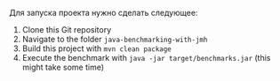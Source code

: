 
Для запуска проекта нужно сделать следующее:

1. Clone this Git repository
2. Navigate to the folder `java-benchmarking-with-jmh`
3. Build this project with `mvn clean package`
4. Execute the benchmark with `java -jar target/benchmarks.jar` (this might take some time)
